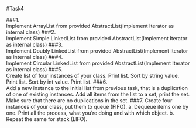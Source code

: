 #Task4

###1.	
    Implement ArrayList from provided AbstractList(Implement Iterator as internal class)
###2.	
    Implement Simple LinkedList from provided AbstractList(Implement Iterator as internal class)
###3.	
    Implement Doubly LinkedList from provided AbstractList(Implement Iterator as internal class)
###4.	
    Implement Circular LinkedList from provided AbstractList(Implement Iterator as internal class)
###5.	
    Create list of four instances of your class. Print list. Sort by string value. Print list. Sort by int value. Print list.
###6.  
     Add a new instance to the initial list from previous task, that is a duplication of one of existing instances. 
     Add all items from the list to a set, print the set. Make sure that there are no duplications in the set.
###7.	Create four instances of your class, put them to queue (FIFO).
      a.	Dequeue items one by one. Print all the process, what you’re doing and with which object.
      b.	Repeat the same for stack (LIFO).


